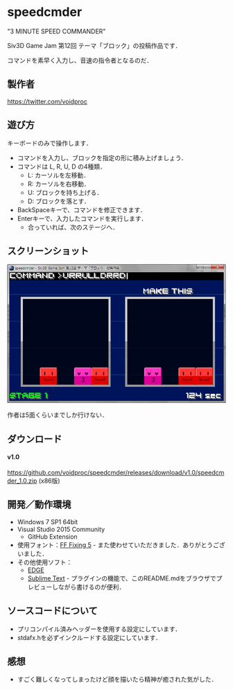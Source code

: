 # speedcmder

"3 MINUTE SPEED COMMANDER"

Siv3D Game Jam 第12回 テーマ「ブロック」の投稿作品です．

コマンドを素早く入力し、音速の指令者となるのだ．

## 製作者
<https://twitter.com/voidproc>

## 遊び方

キーボードのみで操作します．

* コマンドを入力し、ブロックを指定の形に積み上げましょう．
* コマンドは L, R, U, D の4種類．
	* L: カーソルを左移動．
	* R: カーソルを右移動．
	* U: ブロックを持ち上げる．
	* D: ブロックを落とす．
* BackSpaceキーで、コマンドを修正できます．
* Enterキーで、入力したコマンドを実行します．
	* 合っていれば、次のステージへ．

## スクリーンショット
![ss1](https://raw.githubusercontent.com/voidproc/speedcmder/master/ss/ss1.png)

作者は5面くらいまでしか行けない．

## ダウンロード

#### v1.0
<https://github.com/voidproc/speedcmder/releases/download/v1.0/speedcmder_1.0.zip> (x86版)

## 開発／動作環境
* Windows 7 SP1 64bit
* Visual Studio 2015 Community
	* GitHub Extension
* 使用フォント：[FF Fixing 5](http://www.geocities.jp/two_2dogs/) - また使わせていただきました．ありがとうございました．
* その他使用ソフト：
	* [EDGE](http://takabosoft.com/edge)
	* [Sublime Text](https://www.sublimetext.com/) - プラグインの機能で、このREADME.mdをブラウザでプレビューしながら書けるのが便利．

## ソースコードについて
* プリコンパイル済みヘッダーを使用する設定にしています．
* stdafx.hを必ずインクルードする設定にしています．

## 感想
* すごく難しくなってしまったけど顔を描いたら精神が癒された気がした．

